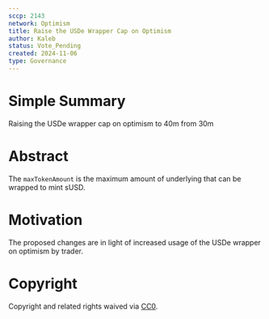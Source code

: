 ```yaml
---
sccp: 2143
network: Optimism
title: Raise the USDe Wrapper Cap on Optimism
author: Kaleb
status: Vote_Pending
created: 2024-11-06
type: Governance
---
```


# Simple Summary

Raising the USDe wrapper cap on optimism to 40m from 30m

# Abstract

The `maxTokenAmount` is the maximum amount of underlying that can be wrapped to mint sUSD.


# Motivation

The proposed changes are in light of increased usage of the USDe wrapper on optimism by trader. 


# Copyright

Copyright and related rights waived via [CC0](https://creativecommons.org/publicdomain/zero/1.0/).


